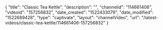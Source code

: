 {
    "title": "Classic Tea Kettle",
    "description": "",
    "channelid": "114661406",
    "videoid": "157256832",
    "date_created": "1522433079",
    "date_modified": "1522689428",
    "type": "captivate",
    "layout": "channelVideo",
    "url": "\/latest-videos\/classic-tea-kettle\/114661406-157256832"
}